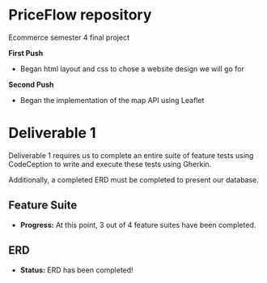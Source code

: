 # PriceFlow repository 
Ecommerce semester 4 final project

**First Push**
- Began html layout and css to chose a website design we will go for

**Second Push**
- Began the implementation of the map API using Leaflet

# Deliverable 1
Deliverable 1 requires us to complete an entire suite of feature tests using CodeCeption to write and execute these tests using Gherkin.

Additionally, a completed ERD must be completed to present our database.

## Feature Suite
- **Progress:** At this point, 3 out of 4 feature suites have been completed.

## ERD 
- **Status:** ERD has been completed!

